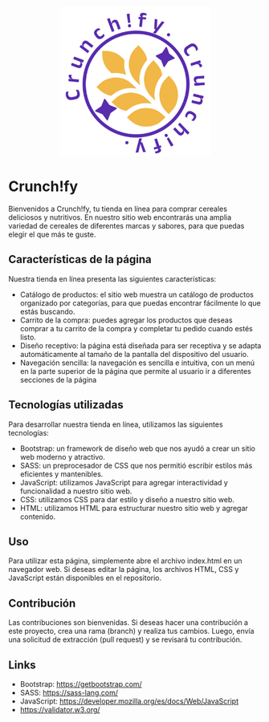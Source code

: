 <div>
<p style = 'text-align:center;'>
<img src="https://github.com/AlbertoDiazEsteban/MyFirst-E-commerce/blob/main/img/logo/logo_color.svg" alt="logo" width="300px">
</p>
</div>

# Crunch!fy 
Bienvenidos a Crunch!fy, tu tienda en línea para comprar cereales deliciosos y nutritivos. En nuestro sitio web encontrarás una amplia variedad de cereales de diferentes marcas y sabores, para que puedas elegir el que más te guste.

## Características de la página
Nuestra tienda en línea presenta las siguientes características:

* Catálogo de productos: el sitio web muestra un catálogo de productos organizado por categorías, para que puedas encontrar fácilmente lo que estás buscando.
* Carrito de la compra: puedes agregar los productos que deseas comprar a tu carrito de la compra y completar tu pedido cuando estés listo.
* Diseño receptivo: la página está diseñada para ser receptiva y se adapta automáticamente al tamaño de la pantalla del dispositivo del usuario.
* Navegación sencilla: la navegación es sencilla e intuitiva, con un menú en la parte superior de la página que permite al usuario ir a diferentes secciones de la página

## Tecnologías utilizadas
Para desarrollar nuestra tienda en línea, utilizamos las siguientes tecnologías:

* Bootstrap: un framework de diseño web que nos ayudó a crear un sitio web moderno y atractivo.
* SASS: un preprocesador de CSS que nos permitió escribir estilos más eficientes y mantenibles.
* JavaScript: utilizamos JavaScript para agregar interactividad y funcionalidad a nuestro sitio web.
* CSS: utilizamos CSS para dar estilo y diseño a nuestro sitio web.
* HTML: utilizamos HTML para estructurar nuestro sitio web y agregar contenido.

## Uso
Para utilizar esta página, simplemente abre el archivo index.html en un navegador web. Si deseas editar la página, los archivos HTML, CSS y JavaScript están disponibles en el repositorio.

## Contribución
Las contribuciones son bienvenidas. Si deseas hacer una contribución a este proyecto, crea una rama (branch) y realiza tus cambios. Luego, envía una solicitud de extracción (pull request) y se revisará tu contribución.

## Links
* Bootstrap: https://getbootstrap.com/
* SASS: https://sass-lang.com/
* JavaScript: https://developer.mozilla.org/es/docs/Web/JavaScript
* https://validator.w3.org/

